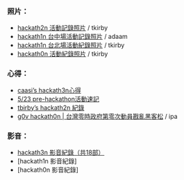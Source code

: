 <br />

### 照片：

* [hackath2n 活動記錄照片](http://www.flickr.com/photos/tkirby/sets/72157633079209796/) / tkirby
* [hackath1n 台中場活動記錄照片](http://www.flickr.com/photos/tkirby/sets/72157633079209796/) / adaam
* [hackath1n 台北場活動紀錄照片](http://www.flickr.com/photos/tkirby/sets/72157632634102452/) / tkirby
* [hackath0n 活動紀錄照片](http://www.flickr.com/photos/tkirby/sets/72157632153043236/) / tkirby

### 心得：

* [caasi’s hackath3n心得](http://murmur.caasigd.org/post/52519795740/hackath3n) 
* [5/23 pre-hackathon活動速記](http://blog.g0v.tw/post/51282992309) 
* [tbirby’s hackath2n 紀錄](http://www.tkirby.org/blog/?p=2151)
* [g0v hackath0n | 台灣零時政府第零次動員戡亂黑客松](http://www.youtube.com/watch?v=vywVfj_3R7M) / ipa

### 影音：

* [hackath3n 影音紀錄（共18部）](http://www.youtube.com/watch?v=XyRm-lNncKk&list=PLS1JHIK5Va9K-nP7gbq3C0cqG1409FpiU&feature=mh_lolz)
* [hackath1n 影音紀錄]
* [hackath0n 影音紀錄]